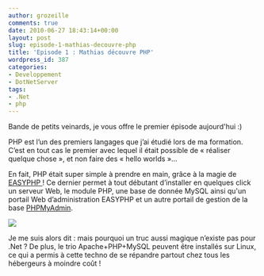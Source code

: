 ```yaml
---
author: grozeille
comments: true
date: 2010-06-27 18:43:14+00:00
layout: post
slug: episode-1-mathias-decouvre-php
title: 'Episode 1 : Mathias découvre PHP'
wordpress_id: 387
categories:
- Developpement
- DotNetServer
tags:
- .Net
- php
---
```


Bande de petits veinards, je vous offre le premier épisode aujourd'hui :)

PHP est l’un des premiers langages que j’ai étudié lors de ma formation. C’est en tout cas le premier avec lequel il était possible de « réaliser quelque chose », et non faire des « hello worlds »…

En fait, PHP était super simple à prendre en main, grâce à la magie de [EASYPHP ](http://www.easyphp.org/)!
Ce dernier permet à tout débutant d’installer en quelques click un serveur Web, le module PHP, une base de donnée MySQL ainsi qu'un portail Web d’administration EASYPHP et un autre portail de gestion de la base [PHPMyAdmin](http://www.phpmyadmin.net/home_page/index.php).

[![](http://grozeille.files.wordpress.com/2010/06/28a8d4a95a9634bfb4f57482bea3e9a1.jpg)](http://grozeille.files.wordpress.com/2010/06/28a8d4a95a9634bfb4f57482bea3e9a1.jpg)

Je me suis alors dit : mais pourquoi un truc aussi magique n’existe pas pour .Net ?
De plus, le trio Apache+PHP+MySQL peuvent être installés sur Linux, ce qui a permis à cette techno de se répandre partout chez tous les hébergeurs à moindre coût !
